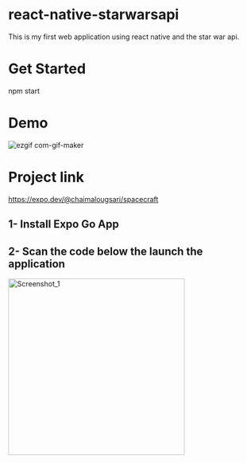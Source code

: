 # react-native-starwarsapi
This is my first web application using react native and the star war api.


# Get Started 
npm start

# Demo

![ezgif com-gif-maker](https://user-images.githubusercontent.com/49941834/155850003-1a789e0a-acf0-4440-9db9-92128448bb8f.gif)

# Project link
 
 https://expo.dev/@chaimalougsari/spacecraft
 
 
## 1- Install Expo Go App 
## 2- Scan the code below the launch the application

<img width="355" alt="Screenshot_1" src="https://user-images.githubusercontent.com/49941834/155851311-6493d63c-1575-4dae-8158-70b7b05c5ea2.png">
